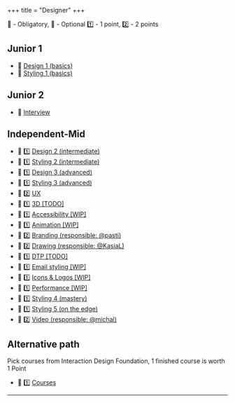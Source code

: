 +++
title = "Designer"
+++

📗 - Obligatory, 📙 - Optional
1️⃣ - 1 point, 2️⃣ - 2 points

## Junior 1
- 📗 [Design 1 (basics)](/designer/skills/design_01/)
- 📗 [Styling 1 (basics)](/web_development/skills/styling/01_junior_i/)

## Junior 2
- 📗 [Interview](/web_development/skills/interview/)

## Independent-Mid
- 📗 1️⃣ [Design 2 (intermediate)](/designer/skills/design_02/)
- 📗 1️⃣ [Styling 2 (intermediate)](/web_development/skills/styling/02_junior_ii/)
- 📗 1️⃣ [Design 3 (advanced)](/designer/skills/design_03/)
- 📗 1️⃣ [Styling 3 (advanced)](/web_development/skills/styling/03_independent_i/)
- 📗 2️⃣ [UX](/designer/skills/ux/)
- 📙 1️⃣ [3D [TODO]](/designer/skills/3d/)
- 📙 1️⃣ [Accessibility [WIP]](/designer/skills/accessibility/)
- 📙 1️⃣ [Animation [WIP]](/designer/skills/animation/)
- 📙 2️⃣ [Branding (responsible: @pasti)](/designer/skills/branding/)
- 📙 2️⃣ [Drawing (responsible: @KasiaL)](/designer/skills/drawing/)
- 📙 1️⃣ [DTP [TODO]](/designer/skills/dtp/)
- 📙 1️⃣ [Email styling [WIP]](/designer/skills/email_styling/)
- 📙 1️⃣ [Icons & Logos [WIP]](/designer/skills/icons_logos)
- 📙 1️⃣ [Performance [WIP]](/designer/skills/performance/)
- 📙 1️⃣ [Styling 4 (mastery)](/designer/skills/styling_04/)
- 📙 1️⃣ [Styling 5 (on the edge)](/designer/skills/styling_05/)
- 📙 2️⃣ [Video (responsible: @michal)](/designer/skills/video/)

## Alternative path
Pick courses from Interaction Design Foundation, 1 finished course is worth 1 Point
- 📙 1️⃣ [Courses](https://www.interaction-design.org/courses)
---
